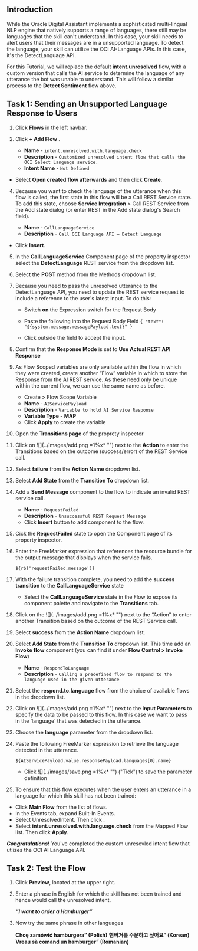 
## Introduction

While the Oracle Digital Assistant implements a sophisticated multi-lingual NLP engine that natively supports a range of languages, there still may be languages that the skill can't understand. In this case, your skill needs to alert users that their messages are in a unsupported language. To detect the language, your skill can utilize the OCI AI-Language APIs. In this case, it's the DetectLanguage API. 

For this Tutorial, we will replace the default **intent.unresolved** flow, with a custom version that calls the AI service to determine the language of any utterance the bot was unable to understand.
This will follow a similar process to the **Detect Sentiment** flow above.

## Task 1: Sending an Unsupported Language Response to Users


1. Click <strong>Flows</strong> in the left navbar.
	
2. Click **+ Add Flow** .

    *   **Name** - `intent.unresolved.with.language.check`
    *   **Description** - `Customized unresolved intent flow that calls the OCI Select Language service.`
    *   **Intent Name** - `Not Defined`
    	

-   Select <strong>Open created flow afterwards</strong> and then click <strong>Create</strong>.

			
4. Because you want to check the language of the utterance when this flow is called, the first state in this  flow will be a Call REST Service state. To add this state, choose <strong>Service Integration</strong> > Call REST Service from the Add state dialog (or enter REST in the Add state dialog's Search field).

    *   **Name** - `CallLanguageService`
    *   **Description** - `Call OCI Language API – Detect Language`


-   Click <strong>Insert</strong>.
			
5. In the **CallLanguageService** Component page of the property inspector select the **DetectLanguage** REST service from the dropdown list.

	
6. Select the **POST** method from the Methods dropdown list.

	
7. Because you need to pass the unresolved utterance to the DetectLanguage API, you need to update the REST service request to include a reference to the user's latest input. To do this:

	- Switch **on** the Expression switch for the Request Body

	- Paste the following into the Request Body Field
				```
            { "text": "${system.message.messagePayload.text}" }
            ```
			
	- Click outside the field to accept the input.

8. Confirm that the **Response Mode** is set to **Use Actual REST API Response**

	
9. As Flow Scoped variables are only available within the flow in which they were created, create another “Flow” variable in which to store the Response from the AI REST service.  As these need only be unique within the current flow, we can use the same name as before.

    - Create > Flow Scope Variable

    *   **Name** - `AIServicePayload`
    *   **Description** - `Variable to hold AI Service Response`
    *   **Variable Type** - **MAP**

    - Click **Apply** to create the variable
			
10. Open the **Transitions page** of the proprety inspector


11. Click on  ![](../images/add.png =1%x*  "") next to the **Action** to enter the  Transitions based on the outcome (success/error) of the REST Service call.

	
12. Select **failure** from the **Action Name** dropdown list.

	
13. Select **Add State** from the **Transition To** dropdown list.

	
14. Add a **Send Message** component to the flow to indicate an invalid REST service call.
    *   **Name** - `RequestFailed`
    *   **Description** - `Unsuccessful REST Request Message`

    - Click **Insert** button to add component to the flow.

15. Cick the **RequestFailed** state to open the Component page of its property inspector.

16. Enter the FreeMarker expression that references the resource bundle for the output message that displays when the service fails.

		${rb('requestFailed.message')}

	
17. With the failure transition complete, you need to add the **success transition** to the **CallLanguageService** state
    *   Select the **CallLanguageService** state in the Flow to expose its component palette and navigate to the **Transitions** tab.

	
18. Click on the ![](../images/add.png =1%x*  "") next to the “Action” to enter another Transition based on the outcome of the REST Service call.

	
19. Select **success** from the **Action Name** dropdown list.

	
20. Select **Add State** from the **Transition To** dropdown list.  This time add an **Invoke flow** component (you can find it under **Flow Control > Invoke Flow**)
    *   **Name** - `RespondToLanguage`
    *   **Description** - `Calling a predefined flow to respond to the language used in the given utterance`

		

21. Select the **respond.to.language** flow from the choice of available flows in the dropdown list.

22. Click on ![](../images/add.png =1%x*  "") next to the **Input Parameters** to specify the data to be passed to this flow.  In this case we want to pass in the ‘language’ that was detected in the utterance.

23. Choose the **language** parameter from the dropdown list.

24. Paste the following FreeMarker expression to retrieve the language detected in the  utterance.

        ${AIServicePayload.value.responsePayload.languages[0].name}

	- Click ![](../images/save.png =1%x*  "") ("Tick") to save the parameter definition
			
25. To ensure that this flow executes when the user enters an utterance in a language for which this skill has not been trained:

 - Click <strong>Main Flow</strong> from the list of flows.
 - In the Events tab, expand Built-In Events. 
 - Select UnresolvedIntent. Then click <edit icon>.
 - Select <strong> intent.unresolved.with.language.check</strong> from the Mapped Flow list. Then click <strong>Apply</strong>.

***Congratulations!*** You've completed the custom unresovled intent flow that utlizes the OCI AI Language API.


<!-- 
====================================================================
= TEST OUT THE FLOW                                                =
====================================================================
-->
## Task 2: Test the Flow
1. Click <strong>Preview</strong>, located at the upper right.

2. Enter a phrase in English for which the skill has not been trained and hence would call the unresolved intent.

    **_“I want to order a Hamburger”_**
		
3. Now try the same phrase in other languages

    **Chcę zamówić hamburgera” (Polish)**
    **햄버거를 주문하고 싶어요” (Korean)**
    **Vreau să comand un hamburger” (Romanian)**
	

